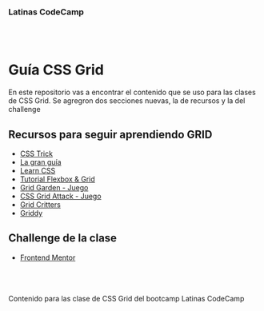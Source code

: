 ### Latinas CodeCamp
<br>
<br>

# Guía CSS Grid

En este repositorio vas a encontrar el contenido que se uso para las clases de CSS Grid. Se agregron dos secciones nuevas, la de recursos y la del challenge

## Recursos para seguir aprendiendo GRID
* [CSS Trick](https://css-tricks.com/snippets/css/complete-guide-grid/)
* [La gran guía](https://raidboxes.io/es/blog/webdesign-development/css-grid-layout/)
* [Learn CSS](https://web.dev/i18n/es/learn/css/grid/)
* [Tutorial Flexbox & Grid](https://www.freecodecamp.org/espanol/news/tutorial-de-css-flexbox-y-css-grid-como-crear-una-pagina-de-inicio-responsivo-con-html-y-css/)
* [Grid Garden - Juego](https://cssgridgarden.com/#es)
* [CSS Grid Attack - Juego](https://codingfantasy.com/games/css-grid-attack)
* [Grid Critters](https://gridcritters.com/)
* [Griddy](https://griddy.io/)

## Challenge de la clase

* [Frontend Mentor](https://www.frontendmentor.io/challenges/single-price-grid-component-5ce41129d0ff452fec5abbbc)

<br>
<br>
<br>
Contenido para las clase de CSS Grid del bootcamp Latinas CodeCamp